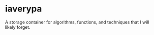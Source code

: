 # iaverypa

A storage container for algorithms, functions, and techniques that I will likely forget.
